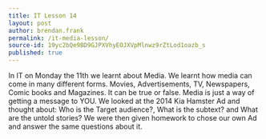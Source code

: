 ```yaml
---
title: IT Lesson 14
layout: post
author: brendan.frank
permalink: /it-media-lesson/
source-id: 19yc2bQe9BD9GJPXVhyEOJXVpMlnwz9rZtLod1oazb_s
published: true
---
```

In IT on Monday the 11th we learnt about Media. We learnt how media can come in many different forms. Movies, Advertisements, TV, Newspapers, Comic books and Magazines. It can be true or false. Media is just a way of getting a message to YOU. We looked at the 2014 Kia Hamster Ad and thought about: Who is the Target audience?, What is the subtext? and What are the untold stories? We were then given homework to chose our own Ad and answer the same questions about it.

